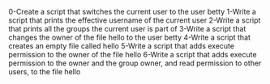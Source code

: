 0-Create a script that switches the current user to the user betty
1-Write a script that prints the effective username of the current user
2-Write a script that prints all the groups the current user is part of
3-Write a script that changes the owner of the file hello to the user betty
4-Write a script that creates an empty file called hello
5-Write a script that adds execute permission to the owner of the file hello
6-Write a script that adds execute permission to the owner and the group owner, and read permission to other users, to the file hello

